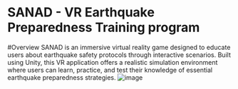 # SANAD - VR Earthquake Preparedness Training program
#Overview
SANAD is an immersive virtual reality game designed to educate users about earthquake safety protocols through interactive scenarios. Built using Unity, this VR application offers a realistic simulation environment where users can learn, practice, and test their knowledge of essential earthquake preparedness strategies.
![image](https://github.com/alhassan-alshareef/SANAD/assets/174230485/5be0a21d-9086-4a84-935a-adf6dc4f6a5c)
